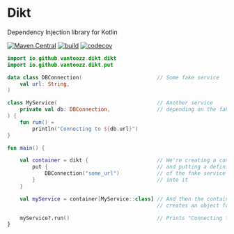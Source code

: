 # Dikt

Dependency Injection library for Kotlin

[![Maven Central](https://img.shields.io/maven-central/v/io.github.vantoozz/dikt)](https://mvnrepository.com/artifact/io.github.vantoozz/dikt/latest)
[![build](https://github.com/vantoozz/dikt/actions/workflows/build.yml/badge.svg)](https://github.com/vantoozz/dikt/actions/workflows/build.yml)
[![codecov](https://codecov.io/gh/vantoozz/dikt/branch/master/graph/badge.svg?token=J6SYG3WAP0)](https://codecov.io/gh/vantoozz/dikt)

```kotlin
import io.github.vantoozz.dikt.dikt
import io.github.vantoozz.dikt.put

data class DBConnection(                        // Some fake service
    val url: String,
)

class MyService(                                // Another service
    private val db: DBConnection,               // depending on the fake one
) {
    fun run() =
        println("Connecting to ${db.url}")
}

fun main() {

    val container = dikt {                      // We're creating a container object
        put {                                   // and putting a definition
            DBConnection("some_url")            // of the fake service
        }                                       // into it
    }

    val myService = container[MyService::class] // And then the container
                                                // creates an object for us

    myService?.run()                            // Prints "Connecting to some_url"
}
```
